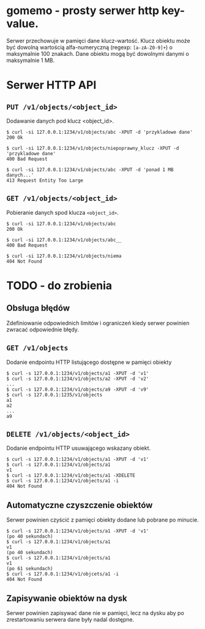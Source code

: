 # gomemo - prosty serwer http key-value.

Serwer przechowuje w pamięci dane klucz-wartość. 
Klucz obiektu może być dowolną wartością alfa-numeryczną (regexp: `[a-zA-Z0-9]+`) o maksymalnie 100 znakach.
Dane obiektu mogą być dowolnymi danymi o maksymalnie 1 MB.

# Serwer HTTP API

## `PUT /v1/objects/<object_id>`

Dodawanie danych pod klucz <object_id>.

```
$ curl -si 127.0.0.1:1234/v1/objects/abc -XPUT -d 'przykladowe dane'
200 Ok
```

```
$ curl -si 127.0.0.1:1234/v1/objects/niepoprawny_klucz -XPUT -d 'przykladowe dane'
400 Bad Request
```

```
$ curl -si 127.0.0.1:1234/v1/objects/abc -XPUT -d 'ponad 1 MB danych...'
413 Request Entity Too Large
```

## `GET /v1/objects/<object_id>`

Pobieranie danych spod klucza `<object_id>`.

```
$ curl -si 127.0.0.1:1234/v1/objects/abc
200 Ok
```

```
$ curl -si 127.0.0.1:1234/v1/objects/abc__
400 Bad Request
```

```
$ curl -si 127.0.0.1:1234/v1/objects/niema
404 Not Found
```

# TODO - do zrobienia

## Obsługa błędów

Zdefiniowanie odpowiednich limitów i ograniczeń kiedy serwer powinien zwracać odpowiednie błędy. 

## `GET /v1/objects`

Dodanie endpointu HTTP listującego dostępne w pamięci obiekty

```
$ curl -s 127.0.0.1:1234/v1/objects/a1 -XPUT -d 'v1'
$ curl -s 127.0.0.1:1234/v1/objects/a2 -XPUT -d 'v2'
...
$ curl -s 127.0.0.1:1234/v1/objects/a9 -XPUT -d 'v9'
$ curl -s 127.0.0.1:1235/v1/objects
a1
a2
...
a9
```

## `DELETE /v1/objects/<object_id>`

Dodanie endpointu HTTP usuwającego wskazany obiekt.

```
$ curl -s 127.0.0.1:1234/v1/objects/a1 -XPUT -d 'v1'
$ curl -s 127.0.0.1:1234/v1/objects/a1
v1
$ curl -s 127.0.0.1:1234/v1/objects/a1 -XDELETE
$ curl -s 127.0.0.1:1234/v1/objects/a1 -i
404 Not Found
```

## Automatyczne czyszczenie obiektów

Serwer powinien czyścić z pamięci obiekty dodane lub pobrane po minucie.

```
$ curl -s 127.0.0.1:1234/v1/objects/a1 -XPUT -d 'v1'
(po 40 sekundach)
$ curl -s 127.0.0.1:1234/v1/objects/a1
v1
(po 40 sekundach)
$ curl -s 127.0.0.1:1234/v1/objects/a1
v1
(po 61 sekundach)
$ curl -s 127.0.0.1:1234/v1/objcets/a1 -i
404 Not Found
```

## Zapisywanie obiektów na dysk

Serwer powinien zapisywać dane nie w pamięci, lecz na dysku aby po zrestartowaniu serwera dane były nadal dostępne.
